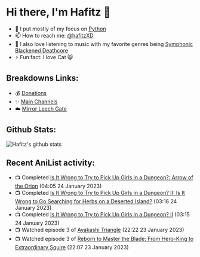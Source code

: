 # Hi there, I'm Hafitz 👋
- 🐍 I put mostly of my focus on [Python](https://python.org)
- 📫 How to reach me: [@hafitzXD](https://t.me/hafitzXD)
- 🎵 I also love listening to music with my favorite genres being [Symphonic Blackened Deathcore](https://youtu.be/qyYmS_iBcy4)
- ⚡ Fun fact: I love Cat 😺

## Breakdowns Links:
- 💰 [Donations](https://t.me/TheBreakdowns/2)
- ✨ [Main Channels](https://t.me/TheBreakdowns)
- ☁️ [Mirror Leech Gate](https://t.me/BreakdownsGate)

## Github Stats:
![Hafitz's github stats](https://github-readme-stats.vercel.app/api?username=breakdowns&show_icons=true&count_private=true&bg_color=00000000&text_color=777)

## Recent AniList activity:
<!-- ANILIST_ACTIVITY:start -->

-   📺 Completed [Is It Wrong to Try to Pick Up Girls in a Dungeon?: Arrow of the Orion](https://anilist.co/anime/101166) (04:05 24 January 2023)
-   📺 Completed [Is It Wrong to Try to Pick Up Girls in a Dungeon? II: Is It Wrong to Go Searching for Herbs on a Deserted Island?](https://anilist.co/anime/112125) (03:16 24 January 2023)
-   📺 Completed [Is It Wrong to Try to Pick Up Girls in a Dungeon? II](https://anilist.co/anime/101167) (03:15 24 January 2023)
-   📺 Watched episode 3 of [Ayakashi Triangle](https://anilist.co/anime/142849) (22:22 23 January 2023)
-   📺 Watched episode 3 of [Reborn to Master the Blade: From Hero-King to Extraordinary Squire](https://anilist.co/anime/142193) (22:07 23 January 2023)

<!-- ANILIST_ACTIVITY:end -->
